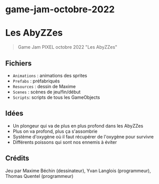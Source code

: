# game-jam-octobre-2022

# Les AbyZZes

> Game Jam PIXEL octobre 2022 "Les AbyZZes"
## Fichiers

- `Animations` : animations des sprites
- `Prefabs` : préfabriqués
- `Resources` : dessin de Maxime
- `Scenes` : scènes de jeu/fin/début
- `Scripts`: scripts de tous les GameObjects

## Idées

- Un plongeur qui va de plus en plus profond dans les AbyZZes
- Plus on va profond, plus ça s'assombrie 
- Système d'oxygène où il faut récupérer de l'oxygène pour survivre
- Différents poissons qui sont nos ennemis à éviter

## Crédits

Jeu par Maxime Béchin (dessinateur), Yvan Langlois (programmeur), Thomas Quentel (programmeur)
